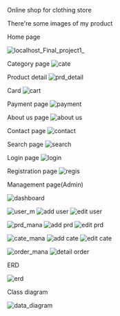 
Online shop for clothing store

There're some images of my product

Home page

![localhost_Final_project1_](https://github.com/kiendoan03/Levents_clone/assets/110959854/8472b77c-7c26-424f-9b96-403337447c20)

Category page
![cate](https://github.com/kiendoan03/Levents_clone/assets/110959854/12a1d976-81f3-49ad-8927-e32fef12786f)

Product detail
![prd_detail](https://github.com/kiendoan03/Levents_clone/assets/110959854/58f5b7a2-9ac8-4a73-9170-9a5ba610dca9)

Card
![cart](https://github.com/kiendoan03/Levents_clone/assets/110959854/f8fb3479-c8b1-429d-80ea-a03f326c4efd)

Payment page
![payment](https://github.com/kiendoan03/Levents_clone/assets/110959854/412f57fd-316b-4d95-99fa-802b8df74505)

About us page
![about us](https://github.com/kiendoan03/Levents_clone/assets/110959854/d3878ae9-d410-4cb8-836d-e03e7fedfcf1)

Contact page
![contact](https://github.com/kiendoan03/Levents_clone/assets/110959854/5e936f3e-7612-4feb-9e09-a087210bdcb5)

Search page
![search](https://github.com/kiendoan03/Levents_clone/assets/110959854/fa8a0564-a3e3-4778-b18d-dadf58546acf)

Login page
![login](https://github.com/kiendoan03/Levents_clone/assets/110959854/2de7e677-16ec-4d4f-aaa2-eff0e7557f19)

Registration page
![regis](https://github.com/kiendoan03/Levents_clone/assets/110959854/b469da11-8dc2-4194-940b-f20a8ae844b9)

Management page(Admin)

![dashboard](https://github.com/kiendoan03/Levents_clone/assets/110959854/3646dd53-4d77-499f-8966-6aa8d76261e1)

![user_m](https://github.com/kiendoan03/Levents_clone/assets/110959854/c90e8704-324c-4389-8376-7fae97f5d37c)
![add user](https://github.com/kiendoan03/Levents_clone/assets/110959854/4f44cfb2-8aa4-429b-b674-79e663c96771)
![edit user](https://github.com/kiendoan03/Levents_clone/assets/110959854/62a005e4-70ce-4746-85da-a52e8a2bd531)

![prd_mana](https://github.com/kiendoan03/Levents_clone/assets/110959854/c84de129-51af-4433-a067-8948b58daa0a)
![add prd](https://github.com/kiendoan03/Levents_clone/assets/110959854/b6343156-8f42-4fd3-b195-9568f578285e)
![edit prd](https://github.com/kiendoan03/Levents_clone/assets/110959854/0048e7ef-85a7-4c76-8ce5-c9def39e5d7f)

![cate_mana](https://github.com/kiendoan03/Levents_clone/assets/110959854/371d8236-44d4-4d36-8aad-77489c7fe4dd)
![add cate](https://github.com/kiendoan03/Levents_clone/assets/110959854/8dcaed03-4866-4b6a-b41a-0bc1fafd11bc)
![edit cate](https://github.com/kiendoan03/Levents_clone/assets/110959854/d71a89cf-5735-48b4-b0cf-49969b197f42)

![order_mana](https://github.com/kiendoan03/Levents_clone/assets/110959854/06986466-f654-4ccf-a91d-f7c17e7fda50)
![detail order](https://github.com/kiendoan03/Levents_clone/assets/110959854/b061bee4-4310-417e-8076-a69518b185dc)

ERD

![erd](https://github.com/kiendoan03/Levents_clone/assets/110959854/a5a05235-24bf-401e-bd65-a64ecc28a89a)

Class diagram

![data_diagram](https://github.com/kiendoan03/Levents_clone/assets/110959854/74af7708-af48-4e82-b15c-fd4280f175aa)










